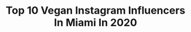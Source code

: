 ---
title: Top 10 Vegan Instagram Influencers In Miami In 2020
description: >-
  Find top vegan Instagram influencers in Miami in 2020. Most popular hashtags: #vegan #miami #plantbased #fitness.
platform: Instagram
hits: 114
text_top: Identify the most popular Instagram influencers on inBeat.
text_bottom: Our database has 114 Instagram influencers like this in Miami, United States for you to pitch.
profiles:
  - username: "plantbasedcurves"
    fullname: >-
      Plant Based Fitness & Health
    bio: >-
      💃Fitness Girls Motivation💃 💪 🍑Inspiration🍑 Managed by @daedreams Tag us for a feature 🌱#PlantBasedCurves TikTok | Plant Based Curves
    location: "United States"
    followers: 46254
    engagement: 88
    commentsToLikes: 0.042160
    id: ckap12ddjstop0i78e05yhwxg
    verified: false
    hashtags: "#vegan, #miami, #plantbasedcurves, #fitness"
  - username: "biiancaalexx"
    fullname: >-
      Bianca Alex 🌱
    bio: >-
      📍Miami / 🇵🇷🇫🇷 🎥 YouTube Beauty✖️Fashion✖️Fitness @workouts_by_katya
    location: "United States"
    followers: 47819
    engagement: 338
    commentsToLikes: 0.050132
    id: ck5zor1x8r5bk0i148q78lxf5
    verified: false
    hashtags: "#mia, #miami, #explore, #miamibeach"
  - username: "nataliaavegaa"
    fullname: >-
      NATALIA VEGA
    bio: >-
      Vegan is the new black Ⓥ⠀ Me gusta tomar fotos 📸⠀ 📍Dallas, Texas 🍂
    location: "United States"
    followers: 7633
    engagement: 587
    commentsToLikes: 0.024104
    id: ck6uc7xdae0hh0j71x8mgeequ
    verified: false
    hashtags: "#miamibeach, #vegantacos, #veganburger, #veganbreakfast"
  - username: "be_leaf_vegan"
    fullname: >-
      Be Leaf
    bio: >-
      Be Leaf is a vegan wholesale/ retail company of delicious plant-based products that are made from natural Ingredients. P: 626-346-3359
    location: "United States"
    followers: 24793
    engagement: 115
    commentsToLikes: 0.020154
    id: ck5zjaegch8nq0i14ar7qwyc1
    verified: false
    hashtags: "#veganbreakfast, #veganrecipes, #vegandinner, #vegansofig"
  - username: "iamsage08"
    fullname: >-
      Sage Mayer 🤸🏿‍♂️
    bio: >-
      🏆Telling Stories. Dancing 🎬😄🎤🎸✈️ Adventurer. Traveler. Coder. RPG. Chess. Collector.
    location: "United States"
    followers: 15751
    engagement: 224
    commentsToLikes: 0.039797
    id: ckf5mup3zvhwt0j234t4p1etc
    verified: false
    hashtags: "#tbt, #truthplaymakers, #playmakers, #afternoonvibes"
  - username: "roccothegoddess"
    fullname: >-
      𝘾𝙧𝙚𝙖𝙩𝙚 𝙒𝙚𝙖𝙡𝙩𝙝 & 𝘼𝙘𝙝𝙞𝙚𝙫𝙚 𝙈𝙤𝙧𝙚
    bio: >-
      Taken by @IcyunvDAGOD 👑 Disciplined Heathen 🖤 Powered by Plants🌱 Fitnessy🏋🏿‍♀️💅🏾 Serial Investor 📈 Funding The Mental📚 Toronto ✈️ Miami
    location: "United States"
    followers: 8788
    engagement: 1879
    commentsToLikes: 0.012214
    id: ckf5qzls8awt60j23z8t6ovat
    verified: false
    hashtags: "#selfielove, #blackownedbusiness, #dallas, #curls"
  - username: "loveulovelifeloveforever"
    fullname: >-
      M & C
    bio: >-
      Fashion | Beauty | lifestyle | Wellness | Sport | Travel Blog | Books & Movie & Music reviews 📍🇺🇸
    location: "United States"
    followers: 10162
    engagement: 597
    commentsToLikes: 0.051490
    id: ckaoxm0fidts10i78ggn1yygo
    verified: false
    hashtags: "#diaperbagbackpack, #review, #celebrityblogger, #backpack"
  - username: "y.lady1nonly"
    fullname: >-
      
    bio: >-
      ~ U R the Universe expressing itself as a Human for a little while ~ 🔆MIAMI 🌱Vegan 🔬Science is Real ✊🏽BLM 🌈Love is Love Mgmt: @bookedbykelvin
    location: "United States"
    followers: 3745
    engagement: 991
    commentsToLikes: 0.055512
    id: ckap8ywh1qhxs0i78e5oxagv0
    verified: false
    hashtags: "#seventalent, #happynationalavocadoday, #bestbdaytripever, #laspaylas"
  - username: "_bahamasgirl_"
    fullname: >-
      Sacha Kalis
    bio: >-
      Ambassador for the Bahamas National Trust 🇧🇸 📷 @elenakalis Business Inquires: 💌contact.sacha.kalis@gmail.com Vegan🌱 📍Miami
    location: "United States"
    followers: 615255
    engagement: 72
    commentsToLikes: 0.011442
    id: ck0tu7um65z7q0i191cqsjxyk
    verified: true
    hashtags: "#travel, #lakechatuge, #fashionblogger, #flowers"
  - username: "nintendough84"
    fullname: >-
      Larone
    bio: >-
      📷Food Content Creator 💵Investor 🗺Los Angeles 🎧Hip Hop Culturalist 🥇Owner of 👇🏽 🍕@Tastethisnext 🦀@Surfnoturf 🍜@Noodleworship 💯Contact for biz 👇🏽Merch
    location: "United States"
    followers: 39440
    engagement: 719
    commentsToLikes: 0.010965
    id: ck0u271ngyzk90i19k326qaz7
    verified: false
    hashtags: "#gengiskhan, #noodleworship, #9gag, #surfnoturf"
---